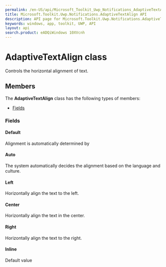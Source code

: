 ```yaml
---
permalink: /en-US/api/Microsoft_Toolkit_Uwp_Notifications_AdaptiveTextAlign.htm
title: Microsoft.Toolkit.Uwp.Notifications.AdaptiveTextAlign API 
description: API page for Microsoft.Toolkit.Uwp.Notifications.AdaptiveTextAlign
keywords: windows, app, toolkit, UWP, API
layout: api
search.product: eADQiWindows 10XVcnh
---
```



# AdaptiveTextAlign class

Controls the horizontal alignment of text.

## Members

The **AdaptiveTextAlign** class has the following types of members:

* [Fields](#Fields)

### Fields

#### Default

Alignment is automatically determined by





#### Auto

The system automatically decides the alignment based on the language and culture.





#### Left

Horizontally align the text to the left.





#### Center

Horizontally align the text in the center.





#### Right

Horizontally align the text to the right.





#### Inline

Default value




